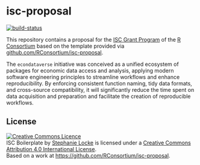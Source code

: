 # isc-proposal

[![build-status](https://github.com/christophscheuch/isc-proposal-econdataverse/actions/workflows/publish-proposal.yaml/badge.svg)](https://github.com/christophscheuch/isc-proposal-econdataverse/actions/workflows/publish-proposal.yaml)

This repository contains a proposal for the [ISC Grant Program](https://r-consortium.org/all-projects/callforproposals.html) of the [R Consortium](https://www.r-consortium.org) based on the template provided via [github.com/RConsortium/isc-proposal](https://github.com/RConsortium/isc-proposal).

The `econdataverse` initiative was conceived as a unified ecosystem of packages for economic data access and analysis, applying modern software engineering principles to streamline workflows and enhance reproducibility. By enforcing consistent function naming, tidy data formats, and cross-source compatibility, it will significantly reduce the time spent on data acquisition and preparation and facilitate the creation of reproducible workflows.

## License

<a rel="license" href="http://creativecommons.org/licenses/by/4.0/"><img alt="Creative Commons Licence" style="border-width:0" src="https://i.creativecommons.org/l/by/4.0/88x31.png" /></a><br /><span xmlns:dct="http://purl.org/dc/terms/" property="dct:title">ISC Boilerplate</span> by <a xmlns:cc="http://creativecommons.org/ns#" href="https://github.com/stephlocke" property="cc:attributionName" rel="cc:attributionURL">Stephanie Locke</a> is licensed under a <a rel="license" href="http://creativecommons.org/licenses/by/4.0/">Creative Commons Attribution 4.0 International License</a>.<br />Based on a work at <a xmlns:dct="http://purl.org/dc/terms/" href="https://github.com/RConsortium/isc-proposal" rel="dct:source">https://github.com/RConsortium/isc-proposal</a>.
